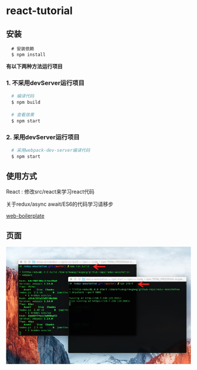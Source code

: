 # react-tutorial

## 安装

```
  # 安装依赖
  $ npm install

```

**有以下两种方法运行项目**

### 1. 不采用devServer运行项目

```bash
  # 编译代码
  $ npm build

  # 查看效果
  $ npm start

```
### 2. 采用devServer运行项目

```bash
  # 采用webpack-dev-server编译代码
  $ npm start

```

## 使用方式

 React :  修改src/react来学习react代码


 关于redux/async await/ES6的代码学习请移步
 
 [web-boilerplate](https://github.com/slashhuang/web-bolilerplate-for-beginners)


## 页面

![示例页面](./demo.png)

